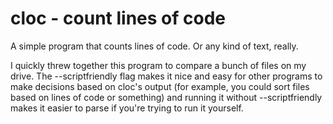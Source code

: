 # cloc - count lines of code
A simple program that counts lines of code. Or any kind of text, really.

I quickly threw together this program to compare a bunch of files on my drive. The --scriptfriendly flag makes it nice and easy for other programs to make decisions based on cloc's output (for example, you could sort files based on lines of code or something) and running it without --scriptfriendly makes it easier to parse if you're trying to run it yourself.
